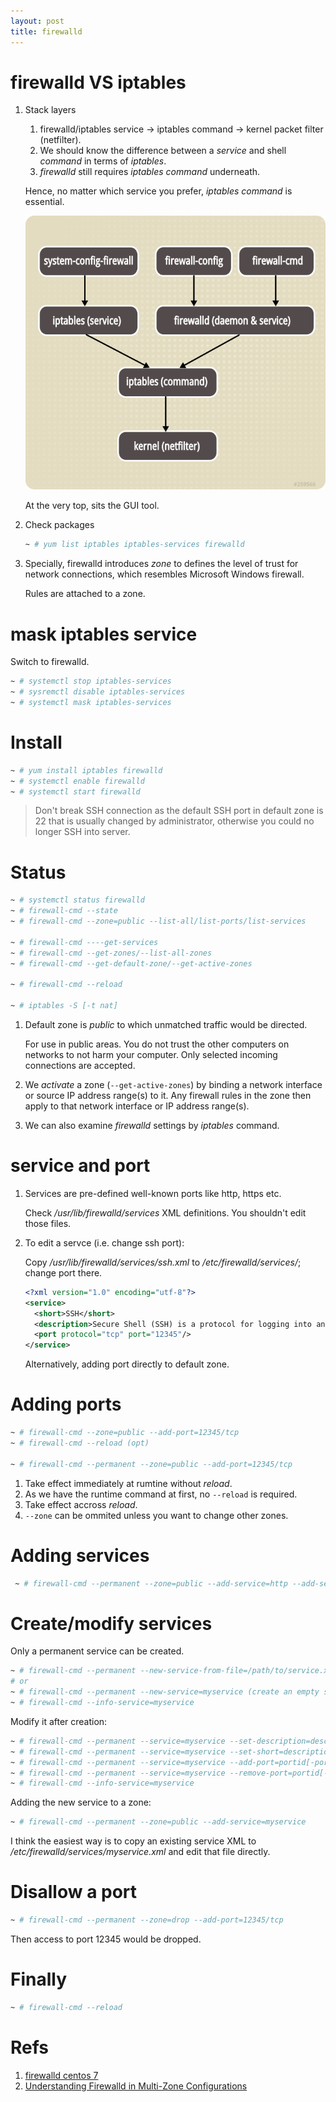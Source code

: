 ```yaml
---
layout: post
title: firewalld
---
```


# firewalld VS iptables

1. Stack layers

   1. firewalld/iptables service -> iptables command -> kernel packet filter (netfilter).
   2. We should know the difference between a *service* and shell *command* in terms of *iptables*.
   3. *firewalld* still requires *iptables command* underneath.

   Hence, no matter which service you prefer, *iptables command* is essential.

   ![firewall](/assets/firewall.png)

   At the very top, sits the GUI tool.
2. Check packages

   ```bash
   ~ # yum list iptables iptables-services firewalld
   ```

3. Specially, firewalld introduces *zone* to defines the level of trust for network connections, which resembles Microsoft Windows firewall.

   Rules are attached to a zone.

# mask iptables service

Switch to firewalld.

```bash
~ # systemctl stop iptables-services
~ # sysremctl disable iptables-services
~ # systemctl mask iptables-services
```

# Install

```bash
~ # yum install iptables firewalld
~ # systemctl enable firewalld
~ # systemctl start firewalld
```

>Don't break SSH connection as the default SSH port in default zone is 22 that is usually changed by administrator, otherwise you could no longer SSH into server.

# Status

```bash
~ # systemctl status firewalld
~ # firewall-cmd --state
~ # firewall-cmd --zone=public --list-all/list-ports/list-services

~ # firewall-cmd ----get-services
~ # firewall-cmd --get-zones/--list-all-zones
~ # firewall-cmd --get-default-zone/--get-active-zones

~ # firewall-cmd --reload

~ # iptables -S [-t nat]
```

1. Default zone is *public* to which unmatched traffic would be directed.

   For use in public areas. You do not trust the other computers on networks to not harm your computer. Only selected incoming connections are accepted. 
2. We *activate* a zone (`--get-active-zones`) by binding a network interface or source IP address range(s) to it. Any firewall rules in the zone then apply to that network interface or IP address range(s).
3. We can also examine *firewalld* settings by *iptables* command.

# service and port

1. Services are pre-defined well-known ports like http, https etc.

   Check */usr/lib/firewalld/services* XML definitions. You shouldn't edit those files.
2. To edit a servce (i.e. change ssh port):

   Copy */usr/lib/firewalld/services/ssh.xml* to */etc/firewalld/services/*; change port there.

   ```xml
   <?xml version="1.0" encoding="utf-8"?>
   <service>
     <short>SSH</short>
     <description>Secure Shell (SSH) is a protocol for logging into and executing commands on remote machines. It provides secure encrypted communications. If you plan on accessing your machine remotely via SSH over a firewalled interface, enable this option. You need the openssh-server package installed for this option to be useful.</description>
     <port protocol="tcp" port="12345"/>
   </service>
   ```

   Alternatively, adding port directly to default zone.

# Adding ports

```bash
~ # firewall-cmd --zone=public --add-port=12345/tcp
~ # firewall-cmd --reload (opt)

~ # firewall-cmd --permanent --zone=public --add-port=12345/tcp
```

1. Take effect immediately at rumtine without *reload*.
2. As we have the runtime command at first, no `--reload` is required.
3. Take effect accross *reload*.
4. `--zone` can be ommited unless you want to change other zones.

# Adding services

```bash
 ~ # firewall-cmd --permanent --zone=public --add-service=http --add-service=https
```

# Create/modify services

Only a permanent service can be created.

```bash
~ # firewall-cmd --permanent --new-service-from-file=/path/to/service.xml --name=myservice (using an existing service)
# or
~ # firewall-cmd --permanent --new-service=myservice (create an empty service)
~ # firewall-cmd --info-service=myservice
```

Modify it after creation:

```bash
~ # firewall-cmd --permanent --service=myservice --set-description=description
~ # firewall-cmd --permanent --service=myservice --set-short=description
~ # firewall-cmd --permanent --service=myservice --add-port=portid[-portid]/protocol
~ # firewall-cmd --permanent --service=myservice --remove-port=portid[-portid]/protocol
~ # firewall-cmd --info-service=myservice
```

Adding the new service to a zone:

```bash
~ # firewall-cmd --permanent --zone=public --add-service=myservice
```

I think the easiest way is to copy an existing service XML to */etc/firewalld/services/myservice.xml* and edit that file directly.

# Disallow a port

```bash
~ # firewall-cmd --permanent --zone=drop --add-port=12345/tcp
```

Then access to port 12345 would be dropped.

# Finally

```bash
~ # firewall-cmd --reload
```

# Refs

1. [firewalld centos 7](https://www.digitalocean.com/community/tutorials/how-to-set-up-a-firewall-using-firewalld-on-centos-7)
2. [Understanding Firewalld in Multi-Zone Configurations](https://www.linuxjournal.com/content/understanding-firewalld-multi-zone-configurations)

